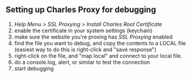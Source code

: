 ## Setting up Charles Proxy for debugging
1. *Help Menu > SSL Proxying > Install Charles Root Certificate*
2. enable the certificate in your system settings (keychain)
3. make sure the website you're proxing has *SSL Proxying* enabled
4. find the file you want to debug, and copy the contents to a LOCAL file
(easiest way to do this is right-click and "save response")
5. right-click on the file, and "map local" and connect to your local file.
6. do a console.log, alert, or similar to test the connection
7. start debugging
